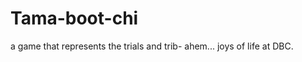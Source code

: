 Tama-boot-chi
=============

a game that represents the trials and trib- ahem... joys of life at DBC.
